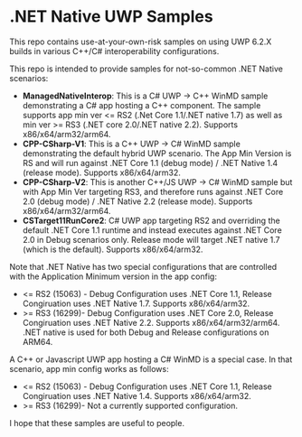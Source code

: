 # .NET Native UWP Samples
This repo contains use-at-your-own-risk samples on using UWP 6.2.X builds in various C++/C# interoperability configurations. 

This repo is intended to provide samples for not-so-common .NET Native scenarios:
- **ManagedNativeInterop**: This is a C# UWP -> C++ WinMD sample demonstrating a C# app hosting a C++ component.  The sample supports app min ver <= RS2 (.Net Core 1.1/.NET native 1.7) as well as min ver >= RS3 (.NET core 2.0/.NET native 2.2). Supports x86/x64/arm32/arm64.  
- **CPP-CSharp-V1**: This is a C++ UWP -> C# WinMD sample demonstrating the default hybrid UWP scenario.  The App Min Version is RS and will run against .NET Core 1.1 (debug mode) / .NET Native 1.4 (release mode). Supports x86/x64/arm32.  
- **CPP-CSharp-V2**: This is another C++/JS UWP -> C# WinMD sample but with App Min Ver targeting RS3, and therefore runs against .NET Core 2.0 (debug mode) / .NET Native 2.2 (release mode). Supports x86/x64/arm32/arm64.
- **CSTarget11RunCore2**: C# UWP app targeting RS2 and overriding the default .NET Core 1.1 runtime and instead executes against .NET Core 2.0 in Debug scenarios only. Release mode will target .NET native 1.7 (which is the default). Supports x86/x64/arm32.

Note that .NET Native has two special configurations that are controlled with the Application Minimum version in the app config:
- <= RS2 (15063) - Debug Configuration uses .NET Core 1.1, Release Congiruation uses .NET Native 1.7.  Supports x86/x64/arm32.
- \>= RS3 (16299)-  Debug Configuration uses .NET Core 2.0, Release Congiruation uses .NET Native 2.2.  Supports x86/x64/arm32/arm64. .NET native is used for both Debug and Release configurations on ARM64. 

A C++ or Javascript UWP app hosting a C# WinMD is a special case.  In that scenario, app min config works as follows:
- <= RS2 (15063) - Debug Configuration uses .NET Core 1.1, Release Congiruation uses .NET Native 1.4.  Supports x86/x64/arm32.
- \>= RS3 (16299)-  Not a currently supported configuration.

I hope that these samples are useful to people.
